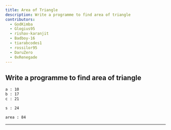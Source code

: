 ```yaml
---
title: Area of Triangle
description: Write a programme to find area of triangle
contributors:
  - GodKimba
  - Glogius95
  - rishav-karanjit
  - Badboy-16
  - tiarabcodes1
  - rossilor95
  - DaruZero
  - 0xRenegade
---
```


## Write a programme to find area of triangle

```txt
a : 10
b : 17
c : 21

s : 24

area : 84
```

---
